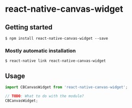 # react-native-canvas-widget

## Getting started

`$ npm install react-native-canvas-widget --save`

### Mostly automatic installation

`$ react-native link react-native-canvas-widget`

## Usage
```javascript
import CBCanvasWidget from 'react-native-canvas-widget';

// TODO: What to do with the module?
CBCanvasWidget;
```
